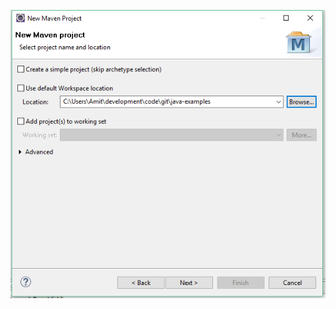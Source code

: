 ![New maven Project](https://github.com/amitrke/java-examples/blob/master/WebApp/docs/2-new-maven-project.PNG)
